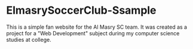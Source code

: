 # ElmasrySoccerClub-Ssample
This is a simple fan website for the Al Masry SC team. It was created as a project for a "Web Development" subject during my computer science studies at college.
